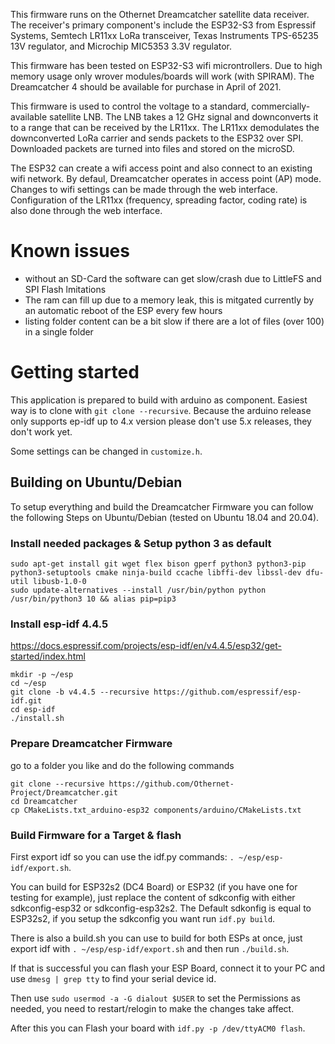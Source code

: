 This firmware runs on the Othernet Dreamcatcher satellite data receiver. The receiver's primary component's include the ESP32-S3 from Espressif Systems, Semtech LR11xx LoRa transceiver, Texas Instruments TPS-65235 13V regulator, and Microchip MIC5353 3.3V regulator.

This firmware has been tested on ESP32-S3 wifi microntrollers. Due to high memory usage only wrover modules/boards will work (with SPIRAM). The Dreamcatcher 4 should be available for purchase in April of 2021. 

This firmware is used to control the voltage to a standard, commercially-available satellite LNB. The LNB takes a 12 GHz signal and downconverts it to a range that can be received by the LR11xx. The LR11xx demodulates the downconverted LoRa carrier and sends packets to the ESP32 over SPI. Downloaded packets are turned into files and stored on the microSD. 

The ESP32 can create a wifi access point and also connect to an existing wifi network. By defaul, Dreamcatcher operates in access point (AP) mode. Changes to wifi settings can be made through the web interface. Configuration of the LR11xx (frequency, spreading factor, coding rate) is also done through the web interface.

# Known issues

* without an SD-Card the software can get slow/crash due to LittleFS and SPI Flash lmitations
* The ram can fill up due to a memory leak, this is mitgated currently by an automatic reboot of the ESP every few hours
* listing folder content can be a bit slow if there are a lot of files (over 100) in a single folder

# Getting started

This application is prepared to build with arduino as component. Easiest way is to clone with `git clone --recursive`.
Because the arduino release only supports ep-idf up to 4.x version please don't use 5.x releases, they don't work yet.

Some settings can be changed in `customize.h`.

## Building on Ubuntu/Debian
To setup everything and build the Dreamcatcher Firmware you can follow the following Steps on Ubuntu/Debian (tested on Ubuntu 18.04 and 20.04).

### Install needed packages & Setup python 3 as default
```
sudo apt-get install git wget flex bison gperf python3 python3-pip python3-setuptools cmake ninja-build ccache libffi-dev libssl-dev dfu-util libusb-1.0-0
sudo update-alternatives --install /usr/bin/python python /usr/bin/python3 10 && alias pip=pip3
```
### Install esp-idf 4.4.5

https://docs.espressif.com/projects/esp-idf/en/v4.4.5/esp32/get-started/index.html

```
mkdir -p ~/esp
cd ~/esp
git clone -b v4.4.5 --recursive https://github.com/espressif/esp-idf.git
cd esp-idf
./install.sh
```
### Prepare Dreamcatcher Firmware

go to a folder you like and do the following commands
```
git clone --recursive https://github.com/Othernet-Project/Dreamcatcher.git
cd Dreamcatcher
cp CMakeLists.txt_arduino-esp32 components/arduino/CMakeLists.txt
```

### Build Firmware for a Target & flash

First export idf so you can use the idf.py commands: `. ~/esp/esp-idf/export.sh`.

You can build for ESP32s2 (DC4 Board) or ESP32 (if you have one for testing for example), just replace the content of sdkconfig with either sdkconfig-esp32 or sdkconfig-esp32s2.
The Default sdkonfig is equal to ESP32s2, if you setup the sdkconfig you want run `idf.py build`.

There is also a build.sh you can use to build for both ESPs at once, just export idf with `. ~/esp/esp-idf/export.sh` and then run `./build.sh`.

If that is successful you can flash your ESP Board, connect it to your PC and use `dmesg | grep tty` to find your serial device id.

Then use `sudo usermod -a -G dialout $USER` to set the Permissions as needed, you need to restart/relogin to make the changes take affect.

After this you can Flash your board with `idf.py -p /dev/ttyACM0 flash`.
